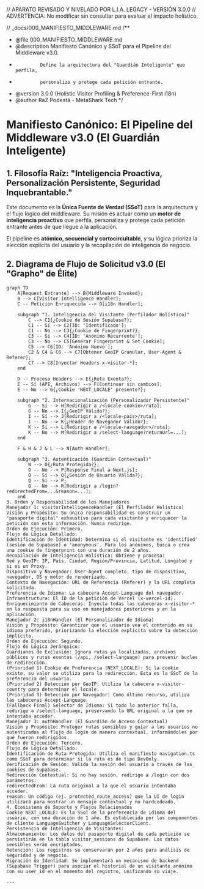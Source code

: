 // APARATO REVISADO Y NIVELADO POR L.I.A. LEGACY - VERSIÓN 3.0.0
// ADVERTENCIA: No modificar sin consultar para evaluar el impacto holístico.

// \_docs/000_MANIFIESTO_MIDDLEWARE.md
/\*\*

- @file 000_MANIFIESTO_MIDDLEWARE.md
- @description Manifiesto Canónico y SSoT para el Pipeline del Middleware v3.0.
-              Define la arquitectura del "Guardián Inteligente" que perfila,
-              personaliza y protege cada petición entrante.
- @version 3.0.0 (Holistic Visitor Profiling & Preference-First i18n)
- @author RaZ Podestá - MetaShark Tech
  \*/

# Manifiesto Canónico: El Pipeline del Middleware v3.0 (El Guardián Inteligente)

## 1. Filosofía Raíz: "Inteligencia Proactiva, Personalización Persistente, Seguridad Inquebrantable."

Este documento es la **Única Fuente de Verdad (SSoT)** para la arquitectura y el flujo lógico del middleware. Su misión es actuar como un **motor de inteligencia proactivo** que perfila, personaliza y protege cada petición entrante antes de que llegue a la aplicación.

El pipeline es **atómico, secuencial y cortocircuitable**, y su lógica prioriza la elección explícita del usuario y la recopilación de inteligencia de negocio.

## 2. Diagrama de Flujo de Solicitud v3.0 (El "Grapho" de Élite)

```mermaid
graph TD
    A[Request Entrante] --> B{Middleware Invoked};
    B --> C[Visitor Intelligence Handler];
    C -- Petición Enriquecida --> D[i18n Handler];

    subgraph "1. Inteligencia del Visitante (Perfilador Holístico)"
        C --> C1{¿Cookie de Sesión Supabase?};
        C1 -- Sí --> C2[ID: 'Identificado'];
        C1 -- No --> C3{¿Cookie de Fingerprint?};
        C3 -- Sí --> C4[ID: 'Anónimo Recurrente'];
        C3 -- No --> C5[Generar Fingerprint & Set Cookie];
        C5 --> C6[ID: 'Anónimo Nuevo'];
        C2 & C4 & C6 --> C7[Obtener GeoIP Granular, User-Agent & Referer];
        C7 --> C8[Inyectar Headers x-visitor-*];
    end

    D -- Procesa Headers --> E{¿Ruta Exenta?};
    E -- Sí (API, Archivos) --> F[Continuar sin cambios];
    E -- No --> G{¿Cookie 'NEXT_LOCALE' presente?};

    subgraph "2. Internacionalización (Personalizador Persistente)"
        G -- Sí --> H[Redirigir a /<locale-cookie>/ruta];
        G -- No --> I{¿GeoIP Válido?};
        I -- Sí --> J[Redirigir a /<locale-país>/ruta];
        I -- No --> K{¿Header de Navegador Válido?};
        K -- Sí --> L[Redirigir a /<locale-navegador>/ruta];
        K -- No --> M[Redirigir a /select-language?returnUrl=...];
    end

    F & H & J & L --> N[Auth Handler];

    subgraph "3. Autenticación (Guardián Contextual)"
        N --> O{¿Ruta Protegida?};
        O -- No --> P[Response Final a Next.js];
        O -- Sí --> Q{¿Sesión de Usuario Válida?};
        Q -- Sí --> P;
        Q -- No --> R[Redirigir a /login?redirectedFrom=...&reason=...];
    end
3. Orden y Responsabilidad de los Manejadores
Manejador 1: visitorIntelligenceHandler (El Perfilador Holístico)
Visión y Propósito: Su única responsabilidad es construir un "pasaporte digital" exhaustivo para cada visitante y enriquecer la petición con esta información. Nunca redirige.
Orden de Ejecución: Primero.
Flujo de Lógica Detallado:
Identificación de Identidad: Determina si el visitante es 'identified' (sesión de Supabase) o 'anonymous'. Para los anónimos, busca o crea una cookie de fingerprint con una duración de 2 años.
Recopilación de Inteligencia Holística: Obtiene y procesa:
Red y GeoIP: IP, País, Ciudad, Región/Provincia, Latitud, Longitud y si es un Proxy.
Dispositivo y Navegador: User-Agent completo, tipo de dispositivo, navegador, OS y motor de renderizado.
Contexto de Navegación: URL de Referencia (Referer) y la URL completa solicitada.
Preferencia de Idioma: La cabecera Accept-Language del navegador.
Infraestructura: El ID de la petición de Vercel (x-vercel-id).
Enriquecimiento de Cabeceras: Inyecta todas las cabeceras x-visitor-* en la respuesta para su uso en manejadores posteriores y en la aplicación.
Manejador 2: i18nHandler (El Personalizador de Idioma)
Visión y Propósito: Garantizar que el usuario vea el contenido en su idioma preferido, priorizando la elección explícita sobre la detección implícita.
Orden de Ejecución: Segundo.
Flujo de Lógica Jerárquico:
Guardianes de Exclusión: Ignora rutas ya localizadas, archivos públicos y rutas exentas (/api, /select-language) para prevenir bucles de redirección.
(Prioridad 1) Cookie de Preferencia (NEXT_LOCALE): Si la cookie existe, su valor se utiliza para la redirección. Esta es la SSoT de la preferencia del usuario.
(Prioridad 2) Detección por GeoIP: Utiliza la cabecera x-visitor-country para determinar el locale.
(Prioridad 3) Detección por Navegador: Como último recurso, utiliza las cabeceras Accept-Language.
(Fallback Final) Selector de Idioma: Si todo lo anterior falla, redirige a /select-language, preservando la URL original a la que se intentaba acceder.
Manejador 3: authHandler (El Guardián de Acceso Contextual)
Visión y Propósito: Proteger rutas sensibles y guiar a los usuarios no autenticados al flujo de login de manera contextual, informándoles por qué fueron redirigidos.
Orden de Ejecución: Tercero.
Flujo de Lógica Detallado:
Identificación de Ruta Protegida: Utiliza el manifiesto navigation.ts como SSoT para determinar si la ruta es de tipo DevOnly.
Verificación de Sesión: Valida la sesión del usuario a través de las cookies de Supabase.
Redirección Contextual: Si no hay sesión, redirige a /login con dos parámetros:
redirectedFrom: La ruta original a la que el usuario intentaba acceder.
reason: Un código (ej. protected_route_access) que la UI de login utilizará para mostrar un mensaje contextual y no hardcodeado.
4. Ecosistema de Soporte y Flujos Relacionados
Cookie NEXT_LOCALE: Es la SSoT de la preferencia de idioma del usuario, con una duración de 1 año. Es establecida por los componentes de cliente LanguageSwitcher y LanguageSelectorClient.
Persistencia de Inteligencia de Visitantes:
Almacenamiento: Los datos del pasaporte digital de cada petición se persistirán en la tabla visitor_sessions de Supabase. Los datos sensibles serán encriptados.
Retención: Los registros se conservarán por 2 años para análisis de seguridad y de negocio.
Migración de Identidad: Se implementará un mecanismo de backend (Supabase Trigger) para asociar el historial de un visitante anónimo con su user_id en el momento del registro, unificando su viaje.

---

```
